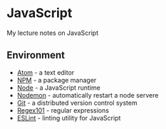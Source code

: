 # JavaScript
My lecture notes on JavaScript

## Environment

- [Atom](https://atom.io/) - a text editor
- [NPM](https://www.npmjs.com/) - a package manager
- [Node](https://nodejs.org/) - a JavaScript runtime
- [Nodemon](https://nodemon.io/) - automatically restart a node servere
- [Git](https://git-scm.com/) - a distributed version control system
- [Regex101](https://regex101.com/) - regular expressions
- [ESLint](https://eslint.org/) - linting utility for JavaScript
